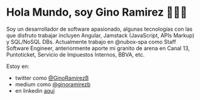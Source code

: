 # Hola Mundo, soy Gino Ramirez 👋👨‍💻

Soy un desarrollador de software apasionado, algunas tecnologías con las que disfruto trabajar incluyen Angular, Jamstack (JavaScript, APIs Markup) y SQL/NoSQL DBs. Actualmente trabajo en @nubox-spa como Staff Software Engineer, anteriormente aporte mi granito de arena en Canal 13, Puntoticket, Servicio de Impuestos Internos, BBVA, etc.

Estoy en:

- twitter como [@GinoRamirezB](https://twitter.com/GinoRamirezB)
- medium como [@ginoramirezb](https://medium.com/@ginoramirezb)
- en linkedin [aqui](https://www.linkedin.com/in/gino-ramírez-berrios-0180a732)
